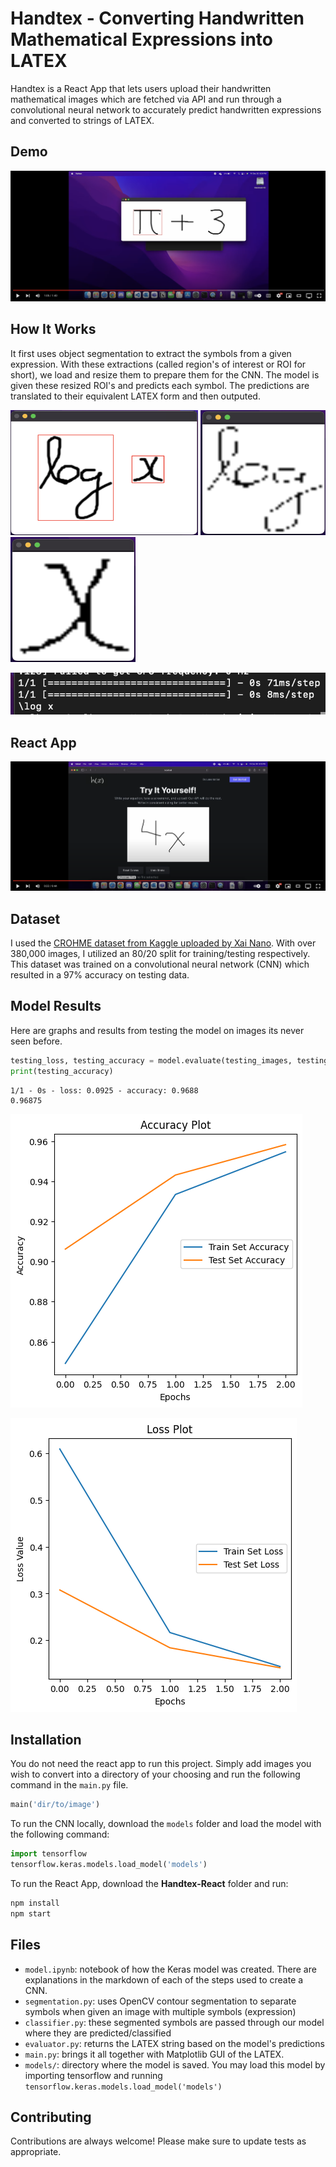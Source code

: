 # Handtex - Converting Handwritten Mathematical Expressions into LATEX

Handtex is a React App that lets users upload their handwritten mathematical images which are fetched via API and run through a convolutional neural network to accurately predict handwritten expressions and converted to strings of LATEX.

## Demo

<div align="center">
  <a href="https://youtu.be/9XZL0-v2ImU"><img src="readme_images/demo.png"></a>
</div>

## How It Works

It first uses object segmentation to extract the symbols from a given expression. With these extractions (called region's of interest or ROI for short), we load and resize them to prepare them for the CNN. The model is given these resized ROI's and predicts each symbol. The predictions are translated to their equivalent LATEX form and then outputed.

<p float='left'>
  <img src="readme_images/object_segmentation.png" width="300" height="200" />

  <img src="readme_images/object_resizing1.png" width="200" height="200" />

  <img src="readme_images/object_resizing2.png" width="200" height="200" />
</p>

![](readme_images/prediction.png)

## React App

<div align="center">
  <a href="https://youtu.be/_6DYXgIuj0o"><img src="readme_images/react.png"></a>
</div>

## Dataset
I used the [CROHME dataset from Kaggle uploaded by Xai Nano](https://www.kaggle.com/datasets/xainano/handwrittenmathsymbols). With over 380,000 images, I utilized an 80/20 split for training/testing respectively. This dataset was trained on a convolutional neural network (CNN) which resulted in a 97% accuracy on testing data.

## Model Results

Here are graphs and results from testing the model on images its never seen before.

```python
testing_loss, testing_accuracy = model.evaluate(testing_images, testing_labels, verbose=2)
print(testing_accuracy)
```
```
1/1 - 0s - loss: 0.0925 - accuracy: 0.9688
0.96875
```
![](readme_images/accuracy_plot.png)

![](readme_images/loss_function_plot.png)


## Installation

You do not need the react app to run this project. Simply add images you wish to convert into a directory of your choosing and run the following command in the `main.py` file.

```python
main('dir/to/image') 
``` 

To run the CNN locally, download the `models` folder and load the model with the following command:

```python
import tensorflow
tensorflow.keras.models.load_model('models')
``` 

To run the React App, download the **Handtex-React** folder and run:

```bash
npm install
npm start
``` 

## Files

* `model.ipynb`: notebook of how the Keras model was created. There are explanations in the markdown of each of the steps used to create a CNN.
* `segmentation.py`: uses OpenCV contour segmentation to separate symbols when given an image with multiple symbols (expression)
* `classifier.py`: these segmented symbols are passed through our model where they are predicted/classified
* `evaluator.py`: returns the LATEX string based on the model's predictions
* `main.py`: brings it all together with Matplotlib GUI of the LATEX.
* `models/`: directory where the model is saved. You may load this model by importing tensorflow and running `tensorflow.keras.models.load_model('models')`

## Contributing

Contributions are always welcome! 
Please make sure to update tests as appropriate.
